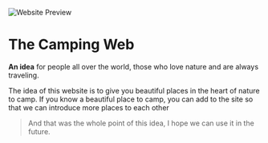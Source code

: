 ![Website Preview](https://i.ibb.co/7JtMPMd/Preview.png)
# The Camping Web
**An idea** for people all over the world, those who love nature and are always traveling.

The idea of ​​this website is to give you beautiful places in the heart of nature to camp.
If you know a beautiful place to camp, you can add to the site so that we can introduce more places to each other

>And that was the whole point of this idea, I hope we can use it in the future.

